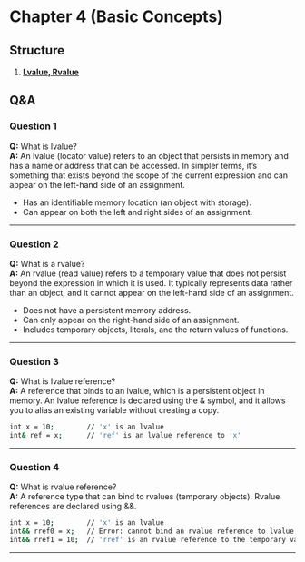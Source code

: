 # Chapter 4 (Basic Concepts)

## Structure
1. [**Lvalue, Rvalue**](./src/lvalue_rvalue.cpp)

## Q&A
### Question 1
**Q:** What is lvalue?  
**A:** An lvalue (locator value) refers to an object that persists in memory and has a name or address that can be accessed. In simpler terms, it’s something that exists beyond the scope of the current expression and can appear on the left-hand side of an assignment.
- Has an identifiable memory location (an object with storage).
- Can appear on both the left and right sides of an assignment.

---

### Question 2
**Q:** What is a rvalue?  
**A:** An rvalue (read value) refers to a temporary value that does not persist beyond the expression in which it is used. It typically represents data rather than an object, and it cannot appear on the left-hand side of an assignment.
- Does not have a persistent memory address.
- Can only appear on the right-hand side of an assignment.
- Includes temporary objects, literals, and the return values of functions.

---

### Question 3
**Q:** What is lvalue reference?  
**A:** A reference that binds to an lvalue, which is a persistent object in memory. An lvalue reference is declared using the & symbol, and it allows you to alias an existing variable without creating a copy.
```bash
int x = 10;        // 'x' is an lvalue
int& ref = x;      // 'ref' is an lvalue reference to 'x'
```

---

### Question 4
**Q:** What is rvalue reference?  
**A:** A reference type that can bind to rvalues (temporary objects). Rvalue references are declared using &&.
```bash
int x = 10;        // 'x' is an lvalue
int&& rref0 = x;   // Error: cannot bind an rvalue reference to lvalue 
int&& rref1 = 10;  // 'rref' is an rvalue reference to the temporary value
```

---